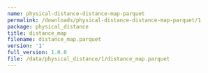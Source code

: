 ```yaml
---
name: physical-distance-distance-map-parquet
permalink: /downloads/physical-distance-distance-map-parquet/1
package: physical_distance
title: distance_map
filename: distance_map.parquet
version: '1'
full_version: 1.0.0
file: /data/physical_distance/1/distance_map.parquet
---
```

